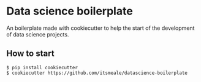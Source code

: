 # Data science boilerplate

An boilerplate made with cookiecutter to help the start of the development of data science projects.

## How to start
```
$ pip install cookiecutter
$ cookiecutter https://github.com/itsmeale/datascience-boilerplate
```